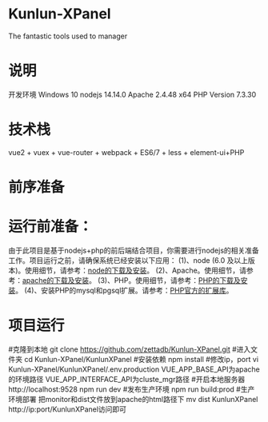 # Kunlun-XPanel
The fantastic tools used to manager 
# 说明
开发环境 Windows 10 nodejs 14.14.0 Apache 2.4.48 x64 PHP Version 7.3.30
# 技术栈
vue2 + vuex + vue-router + webpack + ES6/7 + less + element-ui+PHP
# 前序准备
# 运行前准备：

由于此项目是基于nodejs+php的前后端结合项目，你需要进行nodejs的相关准备工作。项目运行之前，请确保系统已经安装以下应用：
(1)、node (6.0 及以上版本)。使用细节，请参考：[node的下载及安装](https://nodejs.org/en/download/)。
(2)、Apache。使用细节，请参考：[apache的下载及安装](https://httpd.apache.org/download)。
(3)、PHP。使用细节，请参考：[PHP的下载及安装](https://www.php.net/downloads.php)。
(4)、安装PHP的mysql和pgsql扩展。请参考：[PHP官方的扩展库](http://pecl.php.net/)。

# 项目运行
#克隆到本地
git clone https://github.com/zettadb/Kunlun-XPanel.git
#进入文件夹
cd Kunlun-XPanel/KunlunXPanel
#安装依赖
npm install 
#修改ip，port
vi Kunlun-XPanel/KunlunXPanel/.env.production
VUE_APP_BASE_API为apache的环境路径
VUE_APP_INTERFACE_API为cluste_mgr路径
#开启本地服务器http://localhost:9528
npm run dev 
#发布生产环境
npm run build:prod
#生产环境部署
把monitor和dist文件放到apache的html路径下
mv dist KunlunXPanel
http://ip:port/KunlunXPanel访问即可
